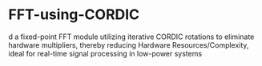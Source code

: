 # FFT-using-CORDIC
d a fixed-point FFT module utilizing iterative CORDIC rotations to eliminate hardware multipliers, thereby reducing Hardware Resources/Complexity, ideal for real-time signal processing in low-power systems
